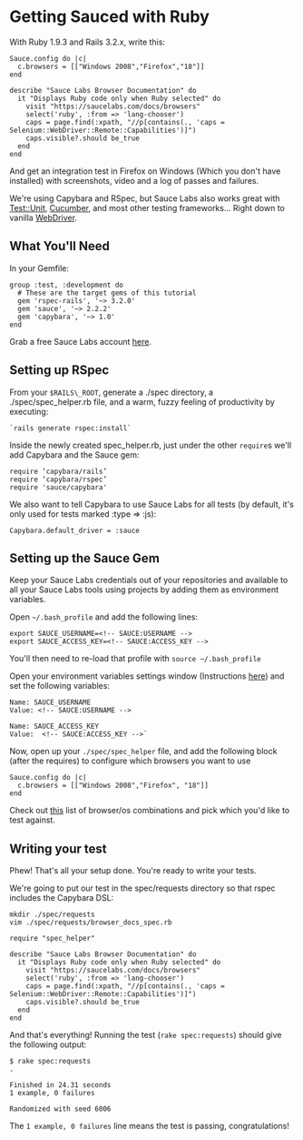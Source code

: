 Getting Sauced with Ruby
============

With Ruby 1.9.3 and Rails 3.2.x, write this:

    Sauce.config do |c|
      c.browsers = [["Windows 2008","Firefox","18"]]
    end

    describe "Sauce Labs Browser Documentation" do
      it "Displays Ruby code only when Ruby selected" do
        visit "https://saucelabs.com/docs/browsers"
        select('ruby', :from => 'lang-chooser')
        caps = page.find(:xpath, "//p[contains(., 'caps = Selenium::WebDriver::Remote::Capabilities')]")
        caps.visible?.should be_true
      end
    end

And get an integration test in Firefox on Windows (Which you don't have installed) with screenshots, video and a log of passes and failures.

We're using Capybara and RSpec, but Sauce Labs also works great with [Test::Unit]("http://test-unit.rubyforge.org/"), [Cucumber]("http://cukes.info/"), and most other testing frameworks... Right down to vanilla [WebDriver]("http://code.google.com/p/selenium/wiki/RubyBindings").

What You'll Need
----------------

In your Gemfile:

    group :test, :development do  
      # These are the target gems of this tutorial  
      gem 'rspec-rails', '~> 3.2.0'  
      gem 'sauce', '~> 2.2.2'  
      gem 'capybara', '~> 1.0'  
    end

Grab a free Sauce Labs account [here]("https://saucelabs.com/signup/plan/free").

Setting up RSpec
-----------

From your `$RAILS\_ROOT`, generate a ./spec directory, a ./spec/spec_helper.rb file, and a warm, fuzzy feeling of productivity by executing:

    `rails generate rspec:install`  

Inside the newly created spec_helper.rb, just under the other `require`s we'll add Capybara and the Sauce gem:

    require ‘capybara/rails’  
    require ‘capybara/rspec’  
    require 'sauce/capybara'  

We also want to tell Capybara to use Sauce Labs for all tests (by default, it's only used for tests marked :type => :js):

`Capybara.default_driver = :sauce`

Setting up the Sauce Gem
-------------------------

Keep your Sauce Labs credentials out of your repositories and available to all your Sauce Labs tools using projects by adding them as environment variables.

<!-- SAUCE:BEGIN_PLATFORM:MAC|LINUX -->  

Open `~/.bash_profile` and add the following lines:  
  
    export SAUCE_USERNAME=<!-- SAUCE:USERNAME -->  
    export SAUCE_ACCESS_KEY=<!-- SAUCE:ACCESS_KEY -->  

You'll then need to re-load that profile with `source ~/.bash_profile`  
<!-- SAUCE:END_PLATFORM -->  
<!-- SAUCE:BEGIN_PLATFORM:WIN -->  
Open your environment variables settings window (Instructions [here]("http://www.itechtalk.com/thread3595.html")) and set the following variables:  

    Name: SAUCE_USERNAME  
    Value: <!-- SAUCE:USERNAME -->  
  
    Name: SAUCE_ACCESS_KEY  
    Value:  <!-- SAUCE:ACCESS_KEY -->`  
<!-- SAUCE:END_PLATFORM -->  

Now, open up your `./spec/spec_helper` file, and add the following block (after the requires) to configure which browsers you want to use

    Sauce.config do |c|  
      c.browsers = [["Windows 2008","Firefox", "18"]]  
    end

Check out [this]("http://www.saucelabs.com/browsers") list of browser/os combinations and pick which you'd like to test against.

Writing your test
-----------------

Phew!  That's all your setup done.  You're ready to write your tests.

We're going to put our test in the spec/requests directory so that rspec includes the Capybara DSL:

    mkdir ./spec/requests  
    vim ./spec/requests/browser_docs_spec.rb
  
    require "spec_helper"

    describe "Sauce Labs Browser Documentation" do  
      it "Displays Ruby code only when Ruby selected" do  
        visit "https://saucelabs.com/docs/browsers"  
        select('ruby', :from => 'lang-chooser')  
        caps = page.find(:xpath, "//p[contains(., 'caps = Selenium::WebDriver::Remote::Capabilities')]")  
        caps.visible?.should be_true  
      end  
    end

And that's everything!  Running the test (`rake spec:requests`) should give the following output:

    $ rake spec:requests
    .

    Finished in 24.31 seconds
    1 example, 0 failures

    Randomized with seed 6006

The `1 example, 0 failures` line means the test is passing, congratulations!
